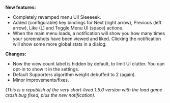 ﻿**New features:**
- Completely revamped menu UI! Sleeeeek.
- Added (configurable) key bindings for Next (right arrow), Previous (left arrow), Like (L) and Toggle Menu UI (space) actions.
- When the main menu loads, a notification will show you how many times your screenshots have been viewed and liked.
  Clicking the notification will show some more global stats in a dialog.

**Changes:**
- Now the view count label is hidden by default, to limit UI clutter. You can opt-in to show it in the settings.
- Default Supporters algorithm weight debuffed to 2 (again).
- Minor improvements/fixes.

*(This is a republish of the very short-lived 1.5.0 version with the load game crash bug fixed, plus the new notification).*
